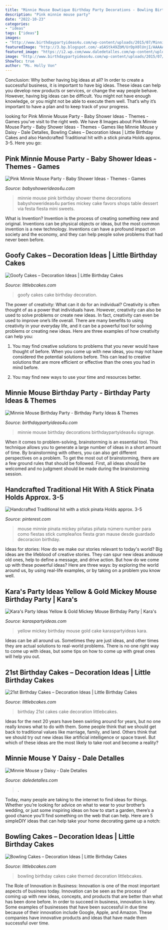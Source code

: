 ```yaml
---
title: "Minnie Mouse Bowtique Birthday Party Decorations - Bowling Birthday Cakes Cake Themed Decoration Littlebcakes"
description: "Pink minnie mouse party"
date: "2022-10-23"
categories:
- "ideas"
tags: ["ideas"]
images:
- "http://www.birthdaypartyideas4u.com/wp-content/uploads/2015/07/Minnie-Mouse-Birthday-Party-signage-and-decorations-550x824.jpg"
featuredImage: "http://3.bp.blogspot.com/-aSAStk49ZbM/UrDpX0lUnjI/AAAAAAAADwQ/GCwqDn6xfho/s640/1236108_630776930295156_2040272433_n+credit.jpg"
featured_image: "https://i2.wp.com/www.daledetalles.com/wp-content/uploads/2016/08/minnie-y-daisy12.jpg?resize=640%2C853"
image: "http://www.birthdaypartyideas4u.com/wp-content/uploads/2015/07/Minnie-Mouse-Birthday-Party-signage-and-decorations-550x824.jpg"
ShowToc: true
author: "Ms. Holly Von"
---
```



Conclusion: Why bother having big ideas at all?
In order to create a successful business, it is important to have big ideas. These ideas can help you develop new products or services, or change the way people behave. However, having big ideas can be difficult. You might not have enough knowledge, or you might not be able to execute them well. That’s why it’s important to have a plan and to keep track of your progress.

	

		
looking for Pink Minnie Mouse Party - Baby Shower Ideas - Themes - Games you've visit to the right web. We have 8 Images about Pink Minnie Mouse Party - Baby Shower Ideas - Themes - Games like Minnie Mouse y Daisy - Dale Detalles, Bowling Cakes – Decoration Ideas | Little Birthday Cakes and also Handcrafted Traditional hit with a stick pinata Holds approx. 3-5. Here you go:
		
    
## Pink Minnie Mouse Party - Baby Shower Ideas - Themes - Games

<img loading=lazy src="http://3.bp.blogspot.com/-aSAStk49ZbM/UrDpX0lUnjI/AAAAAAAADwQ/GCwqDn6xfho/s640/1236108_630776930295156_2040272433_n+credit.jpg" onerror="this.onerror=null;this.src='https://tse1.mm.bing.net/th?id=OIP.7vakRVouSeop88H5U-AqNgHaJ6&amp;pid=15.1';" alt="Pink Minnie Mouse Party - Baby Shower Ideas - Themes - Games">

_Source: babyshowerideas4u.com_

>minnie mouse pink birthday shower theme decorations babyshowerideas4u parties mickey cake favors shops table dessert via festa fiesta mini sweets. 

	

What is Invention?
Invention is the process of creating something new and original. Inventions can be physical objects or ideas, but the most common invention is a new technology. Inventions can have a profound impact on society and the economy, and they can help people solve problems that had never been before.

    
## Goofy Cakes – Decoration Ideas | Little Birthday Cakes

<img loading=lazy src="http://www.littlebcakes.com/wp-content/uploads/2014/05/Goofy-Birthday-Cakes.jpg" onerror="this.onerror=null;this.src='https://tse1.mm.bing.net/th?id=OIP.sA0dhL8ZN8EZG9q1kfIq-gHaJ4&amp;pid=15.1';" alt="Goofy Cakes – Decoration Ideas | Little Birthday Cakes">

_Source: littlebcakes.com_

>goofy cakes cake birthday decoration. 

	

The power of creativity: What can it do for an individual?
Creativity is often thought of as a power that individuals have. However, creativity can also be used to solve problems or create new ideas. In fact, creativity can even be used to improve one’s life overall. There are many benefits to using creativity in your everyday life, and it can be a powerful tool for solving problems or creating new ideas. Here are three examples of how creativity can help you: 
1) You may find creative solutions to problems that you never would have thought of before. When you come up with new ideas, you may not have considered the potential solutions before. This can lead to creative solutions that are more efficient or effective than the ones you had in mind before. 

2) You may find new ways to use your time and resources better.

    
## Minnie Mouse Birthday Party - Birthday Party Ideas &amp; Themes

<img loading=lazy src="http://www.birthdaypartyideas4u.com/wp-content/uploads/2015/07/Minnie-Mouse-Birthday-Party-signage-and-decorations-550x824.jpg" onerror="this.onerror=null;this.src='https://tse3.mm.bing.net/th?id=OIP.WiTS0jzZ9e5f_-naRBuiTAHaLG&amp;pid=15.1';" alt="Minnie Mouse Birthday Party - Birthday Party Ideas &amp; Themes">

_Source: birthdaypartyideas4u.com_

>minnie mouse birthday decorations birthdaypartyideas4u signage. 

	

When it comes to problem-solving, brainstorming is an essential tool. This technique allows you to generate a large number of ideas in a short amount of time. By brainstorming with others, you can also get different perspectives on a problem. To get the most out of brainstorming, there are a few ground rules that should be followed. First, all ideas should be welcomed and no judgment should be made during the brainstorming session.

    
## Handcrafted Traditional Hit With A Stick Pinata Holds Approx. 3-5

<img loading=lazy src="https://i.pinimg.com/736x/e7/f4/9a/e7f49a9d7c76ce81ece667d2cb9aa2f4--minnie-mouse-pinata-mickey-mouse.jpg" onerror="this.onerror=null;this.src='https://tse3.mm.bing.net/th?id=OIP.AfwATlFHGnglrVpkazTFQgHaJ3&amp;pid=15.1';" alt="Handcrafted Traditional hit with a stick pinata Holds approx. 3-5">

_Source: pinterest.com_

>mouse minnie pinata mickey piñatas piñata número number para como fiestas stick cumpleaños fiesta gran mause desde guardado decoracion birthday. 

	

Ideas for stories: How do we make our stories relevant to today's world?
Big ideas are the lifeblood of creative stories. They can spur new ideas andouse old ones, help to define a message, and drive action. But how do we come up with these powerful ideas? Here are three ways: by exploring the world around us, by using real-life examples, or by taking on a problem you know well.

    
## Kara&#039;s Party Ideas Yellow &amp; Gold Mickey Mouse Birthday Party | Kara&#039;s

<img loading=lazy src="http://karaspartyideas.com/wp-content/uploads/2017/12/Yellow-Gold-Mickey-Mouse-Birthday-Party-via-Karas-Party-Ideas-KarasPartyIdeas.com20.jpg" onerror="this.onerror=null;this.src='https://tse4.mm.bing.net/th?id=OIP._EbRASRMd8UMMSIM4NRJnQHaLa&amp;pid=15.1';" alt="Kara&#039;s Party Ideas Yellow &amp; Gold Mickey Mouse Birthday Party | Kara&#039;s">

_Source: karaspartyideas.com_

>yellow mickey birthday mouse gold cake karaspartyideas kara. 

	

Ideas can be all around us. Sometimes they are just ideas, and other times they are actual solutions to real-world problems. There is no one right way to come up with ideas, but some tips on how to come up with great ones will help you out.

    
## 21st Birthday Cakes – Decoration Ideas | Little Birthday Cakes

<img loading=lazy src="http://www.littlebcakes.com/wp-content/uploads/2014/02/Images-of-21st-Birthday-Cakes.jpg" onerror="this.onerror=null;this.src='https://tse3.mm.bing.net/th?id=OIP.7ceUCD8BGLXEkUFyYyEfdAHaJ4&amp;pid=15.1';" alt="21st Birthday Cakes – Decoration Ideas | Little Birthday Cakes">

_Source: littlebcakes.com_

>birthday 21st cakes cake decoration littlebcakes. 

	

Ideas for the next 20 years have been swirling around for years, but no one really knows what to do with them. Some people think that we should get back to traditional values like marriage, family, and land. Others think that we should try out new ideas like artificial intelligence or space travel. But which of these ideas are the most likely to take root and become a reality?

    
## Minnie Mouse Y Daisy - Dale Detalles

<img loading=lazy src="https://i2.wp.com/www.daledetalles.com/wp-content/uploads/2016/08/minnie-y-daisy12.jpg?resize=640%2C853" onerror="this.onerror=null;this.src='https://tse3.mm.bing.net/th?id=OIP.p2soe6jC2cniU0u7mX0CNAHaJ3&amp;pid=15.1';" alt="Minnie Mouse y Daisy - Dale Detalles">

_Source: daledetalles.com_

>. 

	

Today, many people are taking to the internet to find ideas for things. Whether you’re looking for advice on what to wear to your brother’s wedding, or just some inspiring ideas on how to start a garden, there’s a good chance you’ll find something on the web that can help. Here are 5 simpleDIY ideas that can help take your home decorating game up a notch: 

    
## Bowling Cakes – Decoration Ideas | Little Birthday Cakes

<img loading=lazy src="http://www.littlebcakes.com/wp-content/uploads/2014/01/Bowling-Birthday-Cakes.jpg" onerror="this.onerror=null;this.src='https://tse4.mm.bing.net/th?id=OIP.kiqHaxOeQgughU9ez7J8zgHaJ-&amp;pid=15.1';" alt="Bowling Cakes – Decoration Ideas | Little Birthday Cakes">

_Source: littlebcakes.com_

>bowling birthday cakes cake themed decoration littlebcakes. 

	

The Role of Innovation in Business:
Innovation is one of the most important aspects of business today. Innovation can be seen as the process of coming up with new ideas, concepts, and products that are better than what has been done before. In order to succeed in business, innovation is key. Some examples of businesses that have been successful in due time because of their innovation include Google, Apple, and Amazon. These companies have innovative products and ideas that have made them successful over time.

